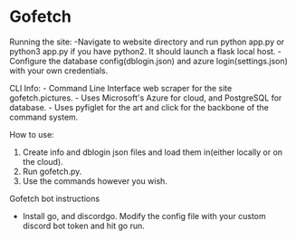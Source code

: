 # Gofetch

Running the site:
    -Navigate to website directory and run python app.py or python3 app.py if you have python2. It should launch a flask local host.
    -Configure the database config(dblogin.json) and azure login(settings.json) with your own credentials.
 
CLI Info:
    - Command Line Interface web scraper for the site gofetch.pictures.
    - Uses Microsoft's Azure for cloud, and PostgreSQL for database.
    - Uses pyfiglet for the art and click for the backbone of the command system.

How to use:
1) Create info and dblogin json files and load them in(either locally or on the cloud).
2) Run gofetch.py.
3) Use the commands however you wish.

Gofetch bot instructions
- Install go, and discordgo. Modify the config file with your custom discord bot token and hit go run.
